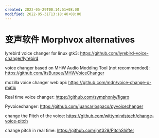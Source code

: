 ```yaml
---
created: 2022-05-29T00:14:51+08:00
modified: 2022-05-31T13:18:40+08:00
---
```


# 变声软件 Morphvox alternatives

lyrebird voice changer for linux gtk3:
https://github.com/lyrebird-voice-changer/lyrebird

voice changer based on MHW Audio Modding Tool (not recommended):
https://github.com/ItsBurpee/MHWVoiceChanger

mozilla voice changer web api:
https://github.com/mdn/voice-change-o-matic

Real time voice changer:
https://github.com/symphonly/figaro

Pyvoicechanger:
 https://github.com/juancarlospaco/pyvoicechanger

change the Pitch of the voice:
https://github.com/wittymindstech/change-voice-pitch

change pitch in real time:
https://github.com/jmt329/PitchShifter
